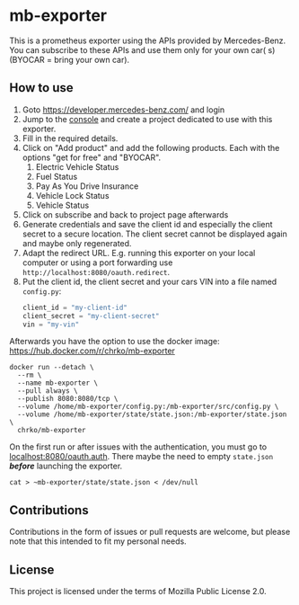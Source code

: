# mb-exporter

This is a prometheus exporter using the APIs provided by Mercedes-Benz. You can subscribe to these APIs and use them only for your own car(
s) (BYOCAR = bring your own car).

## How to use

1. Goto https://developer.mercedes-benz.com/ and login
2. Jump to the [console](https://developer.mercedes-benz.com/console) and create a project dedicated to use with this exporter.
3. Fill in the required details.
4. Click on "Add product" and add the following products. Each with the options "get for free" and "BYOCAR".
    1. Electric Vehicle Status
    2. Fuel Status
    3. Pay As You Drive Insurance
    4. Vehicle Lock Status
    5. Vehicle Status
5. Click on subscribe and back to project page afterwards
6. Generate credentials and save the client id and especially the client secret to a secure location. The client secret cannot be displayed
   again and maybe only regenerated.
7. Adapt the redirect URL. E.g. running this exporter on your local computer or using a port forwarding
   use `http://localhost:8080/oauth.redirect`.
8. Put the client id, the client secret and your cars VIN into a file named `config.py`:
   ```python
   client_id = "my-client-id"
   client_secret = "my-client-secret"
   vin = "my-vin"
   ```

Afterwards you have the option to use the docker image: https://hub.docker.com/r/chrko/mb-exporter

```shell
docker run --detach \
  --rm \
  --name mb-exporter \
  --pull always \
  --publish 8080:8080/tcp \
  --volume /home/mb-exporter/config.py:/mb-exporter/src/config.py \
  --volume /home/mb-exporter/state/state.json:/mb-exporter/state.json \
  chrko/mb-exporter
```

On the first run or after issues with the authentication, you must go to [localhost:8080/oauth.auth](http://localhost:8080/oauth.auth).
There maybe the need to empty `state.json` ***before*** launching the exporter.

```shell
cat > ~mb-exporter/state/state.json < /dev/null
```

## Contributions

Contributions in the form of issues or pull requests are welcome, but please note that this intended to fit my personal needs.

## License

This project is licensed under the terms of Mozilla Public License 2.0.

